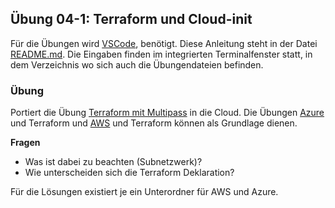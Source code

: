 ## Übung 04-1: Terraform und Cloud-init

Für die Übungen wird [VSCode](https://code.visualstudio.com/), benötigt. Diese Anleitung steht in der Datei [README.md](README.md). Die Eingaben finden im integrierten Terminalfenster statt, in dem Verzeichnis wo sich auch die Übungendateien befinden.

### Übung

Portiert die Übung [Terraform mit Multipass](../02-1-terraform) in die Cloud. Die Übungen [Azure](../03-3-azure/) und Terraform und [AWS](../03-6-aws/) und Terraform können als Grundlage dienen.

**Fragen**

- Was ist dabei zu beachten (Subnetzwerk)?
- Wie unterscheiden sich die Terraform Deklaration?

Für die Lösungen existiert je ein Unterordner für AWS und Azure.
  
